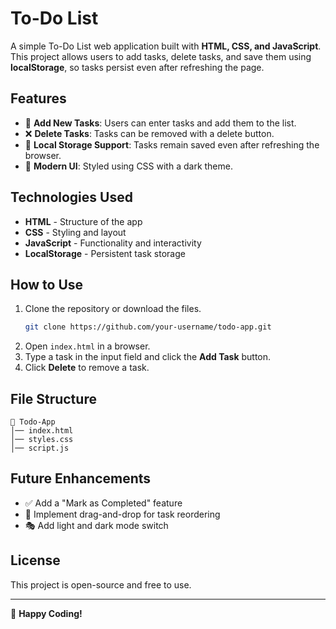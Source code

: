 ﻿# To-Do List

A simple To-Do List web application built with **HTML, CSS, and JavaScript**. This project allows users to add tasks, delete tasks, and save them using **localStorage**, so tasks persist even after refreshing the page.

## Features
- 📝 **Add New Tasks**: Users can enter tasks and add them to the list.
- ❌ **Delete Tasks**: Tasks can be removed with a delete button.
- 💾 **Local Storage Support**: Tasks remain saved even after refreshing the browser.
- 🎨 **Modern UI**: Styled using CSS with a dark theme.

## Technologies Used
- **HTML** - Structure of the app
- **CSS** - Styling and layout
- **JavaScript** - Functionality and interactivity
- **LocalStorage** - Persistent task storage

## How to Use
1. Clone the repository or download the files.
   ```sh
   git clone https://github.com/your-username/todo-app.git
   ```
2. Open `index.html` in a browser.
3. Type a task in the input field and click the **Add Task** button.
4. Click **Delete** to remove a task.

## File Structure
```
📂 Todo-App
│── index.html   
│── styles.css   
│── script.js    
```

## Future Enhancements
- ✅ Add a "Mark as Completed" feature
- 🔄 Implement drag-and-drop for task reordering
- 🎭 Add light and dark mode switch

## License
This project is open-source and free to use.

---
🚀 **Happy Coding!**
